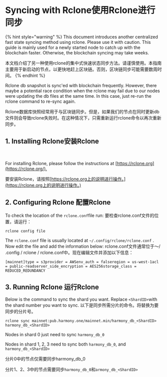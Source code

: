 # Syncing with Rclone使用Rclone进行同步

{% hint style="warning" %}
This document introduces another centralized fast state syncing method using rclone. Please use it with caution. This guide is mainly used for a newly started node to catch up with the blockchain faster. Otherwise, the blockchain syncing may take weeks.‌

本文档介绍了另一种使用rclone的集中式快速状态同步方法。请谨慎使用。本指南主要用于新启动的节点，以更快地赶上区块链。否则，区块链同步可能需要数周时间。
{% endhint %}

Rclone db snapshot is sync'ed with blockchain frequently. However, there maybe a potential race condition when the rclone may fail due to our nodes were updating the db files at the same time. In this case, just re-run the rclone command to re-sync again.‌

Rclone数据库快照经常用于与区块链同步。但是，如果我们的节点在同时更新db文件则会导致rclone失败时。在这种情况下，只需重新运行rclone命令以再次重新同步。

## 1. Installing Rclone安装Rclone <a id="1-installing-rclone"></a>

‌

For installing Rclone, please follow the instructions at [https://rclone.org](https://rclone.org/).‌

要安装Rclone，请按照[https://rclone.org上的说明进行操作。](https://rclone.org上的说明进行操作。)

## 2. Configuring Rclone 配置Rclone <a id="2-configuring-rclone"></a>

To check the location of the `rclone.conf`file run: 要检查rclone.conf文件的位置，请运行：

```text
rclone config file
```

The `rclone.conf` file is usually located at `~/.config/rclone/rclone.conf` . Now edit the file and add the information below: rclone.conf文件通常位于〜/ .config / rclone / rclone.conf中。现在编辑文件并添加以下信息：

```text
[mainnet]type = s3provider = AWSenv_auth = falseregion = us-west-1acl = public-readserver_side_encryption = AES256storage_class = REDUCED_REDUNDANCY
```

## 3. Running Rclone 运行Rclone <a id="3-running-rclone"></a>

Below is the command to sync the shard you want. Replace `<ShardID>`with the shard number you want to sync. 以下是同步所需分片的命令。将替换为要同步的分片号。

```text
rclone sync mainnet:pub.harmony.one/mainnet.min/harmony_db_<ShardID> harmony_db_<ShardID>
```

Nodes in shard 0 just need to sync `harmony_db_0`

Nodes in shard 1, 2, 3 need to sync both `harmony_db_0`, and `harmony_db_<ShardID>`

分片0中的节点仅需要同步harmony\_db\_0

分片1、2、3中的节点需要同步`harmony_db_0`和`armony_db_<ShardID>`

